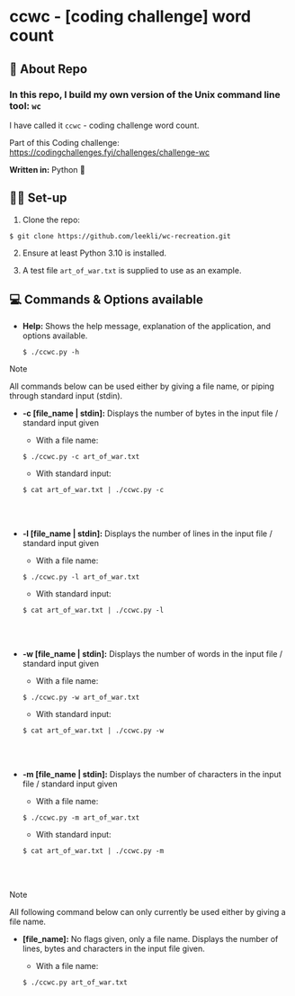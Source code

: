 # ccwc - [coding challenge] word count

## 🧐 About Repo

### In this repo, I build my own version of the Unix command line tool: `wc`

I have called it `ccwc` - coding challenge word count.

Part of this Coding challenge: https://codingchallenges.fyi/challenges/challenge-wc

**Written in:** Python 🐍

## 👨‍🏫 Set-up

1. Clone the repo:

```terminal
$ git clone https://github.com/leekli/wc-recreation.git
```

2. Ensure at least Python 3.10 is installed.

3. A test file `art_of_war.txt` is supplied to use as an example.

## 💻 Commands & Options available

- **Help:** Shows the help message, explanation of the application, and options available.

  ```terminal
  $ ./ccwc.py -h
  ```

> [!NOTE]
> All commands below can be used either by giving a file name, or piping through standard input (stdin).

- **-c [file_name | stdin]:** Displays the number of bytes in the input file / standard input given

  - With a file name:

  ```terminal
  $ ./ccwc.py -c art_of_war.txt
  ```

  - With standard input:

  ```terminal
  $ cat art_of_war.txt | ./ccwc.py -c

  ```

<br></br>

- **-l [file_name | stdin]:** Displays the number of lines in the input file / standard input given

  - With a file name:

  ```terminal
  $ ./ccwc.py -l art_of_war.txt
  ```

  - With standard input:

  ```terminal
  $ cat art_of_war.txt | ./ccwc.py -l

  ```

  <br></br>

- **-w [file_name | stdin]:** Displays the number of words in the input file / standard input given

  - With a file name:

  ```terminal
  $ ./ccwc.py -w art_of_war.txt
  ```

  - With standard input:

  ```terminal
  $ cat art_of_war.txt | ./ccwc.py -w

  ```

  <br></br>

- **-m [file_name | stdin]:** Displays the number of characters in the input file / standard input given

  - With a file name:

  ```terminal
  $ ./ccwc.py -m art_of_war.txt
  ```

  - With standard input:

  ```terminal
  $ cat art_of_war.txt | ./ccwc.py -m

  ```

<br></br>

> [!NOTE]
> All following command below can only currently be used either by giving a file name.

- **[file_name]:** No flags given, only a file name. Displays the number of lines, bytes and characters in the input file given.

  - With a file name:

  ```terminal
  $ ./ccwc.py art_of_war.txt
  ```
